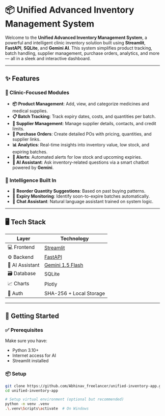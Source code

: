 # 📦 Unified Advanced Inventory Management System

Welcome to the **Unified Advanced Inventory Management System**, a powerful and intelligent clinic inventory solution built using **Streamlit**, **FastAPI**, **SQLite**, and **Gemini AI**. This system simplifies product tracking, batch handling, supplier management, purchase orders, analytics, and more — all in a sleek and interactive dashboard.

---

## ✨ Features

### 🏥 Clinic-Focused Modules
- **📦 Product Management**: Add, view, and categorize medicines and medical supplies.
- **📋 Batch Tracking**: Track expiry dates, costs, and quantities per batch.
- **🏢 Supplier Management**: Manage supplier details, contacts, and credit limits.
- **📜 Purchase Orders**: Create detailed POs with pricing, quantities, and supplier links.
- **📊 Analytics**: Real-time insights into inventory value, low stock, and expiring batches.
- **🚨 Alerts**: Automated alerts for low stock and upcoming expiries.
- **🤖 AI Assistant**: Ask inventory-related questions via a smart chatbot powered by **Gemini**.

### 🧠 Intelligence Built In
- 🔁 **Reorder Quantity Suggestions**: Based on past buying patterns.
- 📅 **Expiry Monitoring**: Identify soon-to-expire batches automatically.
- 💬 **Chat Assistant**: Natural language assistant trained on system logic.

---

## 🖥️ Tech Stack

| Layer            | Technology               |
|------------------|---------------------------|
| 💻 Frontend       | [Streamlit](https://streamlit.io) |
| ⚙️ Backend        | [FastAPI](https://fastapi.tiangolo.com/) |
| 🧠 AI Assistant   | [Gemini 1.5 Flash](https://deepmind.google/technologies/gemini/) |
| 🗃️ Database       | SQLite                   |
| 📈 Charts         | Plotly                   |
| 🔐 Auth           | SHA-256 + Local Storage  |

---

## 🚀 Getting Started

### ✅ Prerequisites

Make sure you have:
- Python 3.10+
- Internet access for AI
- Streamlit installed

### 📦 Setup

```bash
git clone https://github.com/Abhinav_freelancer/unified-inventory-app.git
cd unified-inventory-app

# Setup virtual environment (optional but recommended)
python -m venv .venv
.\.venv\Scripts\activate  # On Windows

